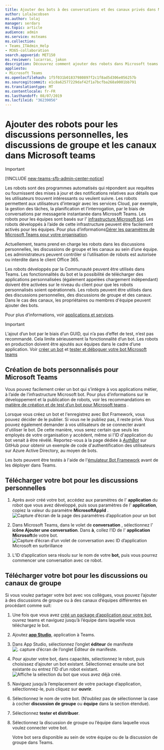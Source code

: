 ```yaml
---
title: Ajouter des bots à des conversations et des canaux privés dans Microsoft Teams
author: LolaJacobsen
ms.author: lolaj
manager: serdars
ms.topic: article
audience: admin
ms.service: msteams
ms.collection:
- Teams_ITAdmin_Help
- M365-collaboration
search.appverid: MET150
ms.reviewer: lucarras, jakon
description: Découvrez comment ajouter des robots dans Microsoft teams pour les discussions personnelles, les discussions de groupe et les canaux, et télécharger vos propres robots pour les discussions personnelles, les conversations de groupes et les canaux.
appliesto:
- Microsoft Teams
ms.openlocfilehash: 1f5f031b01837980897f2c1f8ad5d306e056257b
ms.sourcegitcommit: e1c8a62577229daf42f1a7bcfba268a9001bb791
ms.translationtype: MT
ms.contentlocale: fr-FR
ms.lasthandoff: 08/07/2019
ms.locfileid: "36239056"
---
```

<a name="add-bots-for-personal-chats-group-chats-and-channels-in-microsoft-teams"></a>Ajouter des robots pour les discussions personnelles, les discussions de groupe et les canaux dans Microsoft teams
==========================================================
> [!IMPORTANT]
> [!INCLUDE [new-teams-sfb-admin-center-notice](includes/new-teams-sfb-admin-center-notice.md)]

Les robots sont des programmes automatisés qui répondent aux requêtes ou fournissent des mises à jour et des notifications relatives aux détails que les utilisateurs trouvent intéressants ou veulent suivre. Les robots permettent aux utilisateurs d’interagir avec les services Cloud, par exemple, la gestion des tâches, la planification et l’interrogation, par le biais de conversations par messagerie instantanée dans Microsoft Teams. Les robots pour les équipes sont basés sur l' [infrastructure Microsoft bot](https://go.microsoft.com/fwlink/?linkid=854370). Les robots développés à l’aide de cette infrastructure peuvent être facilement activés pour les équipes. Pour plus d’informations[Gérer les paramètres de Microsoft Teams pour votre organisation](enable-features-office-365.md).

Actuellement, teams prend en charge les robots dans les discussions personnelles, les discussions de groupe et les canaux au sein d’une équipe. Les administrateurs peuvent contrôler si l’utilisation de robots est autorisée ou interdite dans le client Office 365.<span id="_T-Bot" class="anchor"></span>

Les robots développés par la Communauté peuvent être utilisés dans Teams. Les fonctionnalités du bot et la possibilité de télécharger des applications personnalisées (également appelées chargement indépendant) doivent être activées sur le niveau du client pour que les robots personnalisés soient opérationnels. Les robots peuvent être utilisés dans des discussions personnelles, des discussions de groupe et des canaux. Dans le cas des canaux, les propriétaires ou membres d'équipe peuvent ajouter des bots.

Pour plus d’informations, voir [applications et services](https://support.office.com/article/Apps-and-services-cc1fba57-9900-4634-8306-2360a40c665b).

> [!IMPORTANT]
> L’ajout d’un bot par le biais d’un GUID, qui n’a pas d’effet de test, n’est pas recommandé. Cela limite sérieusement la fonctionnalité d’un bot. Les robots en production doivent être ajoutés aux équipes dans le cadre d’une application. Voir [créer un bot](https://docs.microsoft.com/microsoftteams/platform/concepts/bots/bots-create) et [tester et déboguer votre bot Microsoft teams](https://docs.microsoft.com/microsoftteams/platform/concepts/bots/bots-test)

<a name="create-custom-bots-for-microsoft-teams"></a>Création de bots personnalisés pour Microsoft Teams
--------------------------------------

Vous pouvez facilement créer un bot qui s’intègre à vos applications métier, à l’aide de l’infrastructure Microsoft bot. Pour plus d’informations sur le développement et la publication de robots, voir les recommandations en [matière de création et de test d’un bot pour Microsoft teams](https://go.microsoft.com/fwlink/?linkid=854371) .

Lorsque vous créez un bot et l'enregistrez avec Bot Framework, vous pouvez décider de le publier. Si vous ne le publiez pas, il reste privé. Vous pouvez également demander à vos utilisateurs de se connecter avant d'utiliser le bot. De cette manière, vous serez certain que seuls les employés de votre organisation y accèdent, même si l'ID d'application du bot venait à être révélé. Reportez-vous à la page dédiée à [*AuthBot*](https://go.microsoft.com/fwlink/?linkid=854372) sur GitHub pour obtenir un exemple de code d'authentification des utilisateurs sur Azure Active Directory, au moyen de bots.

Les bots peuvent être testés à l'aide de l'[émulateur Bot Framework](https://go.microsoft.com/fwlink/?linkid=854373) avant de les déployer dans Teams.

<a name="upload-your-bot-for-personal-chat"></a>Télécharger votre bot pour les discussions personnelles
---------------------------------------

1. Après avoir créé votre bot, accédez aux paramètres de l' **application** du robot que vous avez développé, puis sous paramètres de l' **application**, copiez la valeur du paramètre **MicrosoftAppId** . ![Capture d’écran de la page des paramètres d’application pour un bot](media/Add_bots_for_private_chats_and_channels_in_Microsoft_Teams_image5.png)

2.  Dans Microsoft Teams, dans le volet de **conversation** , sélectionnez l' **icône Ajouter une conversation**. Dans **à**, collez l’ID de l' **application Microsoft**de votre bot. ![Capture d’écran d’un volet de conversation avec ID d’application Microsoft en surbrillance](media/Add_bots_for_private_chats_and_channels_in_Microsoft_Teams_image6.png)

3. L’ID d’application sera résolu sur le nom de votre **bot,** puis vous pourrez commencer une conversation avec ce robot.

<a name="upload-your-bot-for-group-chats-or-channels"></a>Télécharger votre bot pour les discussions ou canaux de groupe
-----------------------------------

Si vous voulez partager votre bot avec vos collègues, vous pouvez l’ajouter à des discussions de groupe ou à des canaux d’équipes différentes en procédant comme suit:

1. Une fois que vous avez [créé un package d’application pour votre bot](https://docs.microsoft.com/microsoftteams/platform/concepts/apps/apps-upload), ouvrez teams et naviguez jusqu’à l’équipe dans laquelle vous téléchargez le bot.
2. Ajoutez **[app Studio](https://docs.microsoft.com/microsoftteams/platform/get-started/get-started-app-studio)**, application à Teams.
3. Dans App Studio, sélectionnez l’onglet **éditeur** de manifeste ![. capture d’écran de l’onglet Éditeur de manifeste.](media/Adding_Bot_To_Teams.png)
4. Pour ajouter votre bot, dans capacités, sélectionnez le robot, puis choisissez d’ajouter un bot existant. Sélectionnez ensuite une bot existante ou entrez l’ID d’un robot existant.
![Affiche la sélection du bot que vous avez déjà créé.](media/Select_Existing_Bot.png)
5. Naviguez jusqu’à l’emplacement de votre package d’application, sélectionnez-le, puis cliquez sur **ouvrir**.
6. Sélectionnez le nom de votre bot. (N’oubliez pas de sélectionner la case à cocher **discussion de groupe** ou **équipe** dans la section étendue).
7. Sélectionnez **tester et distribuer**.
8. Sélectionnez la discussion de groupe ou l’équipe dans laquelle vous voulez connecter votre bot.

    Votre bot sera disponible au sein de votre équipe ou de la discussion de groupe dans Teams.

